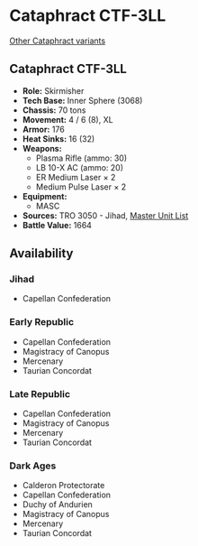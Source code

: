 # Cataphract CTF-3LL

[Other Cataphract variants](../cataphract.md)

## Cataphract CTF-3LL
- **Role:** Skirmisher
- **Tech Base:** Inner Sphere (3068)
- **Chassis:** 70 tons
- **Movement:** 4 / 6 (8), XL
- **Armor:** 176
- **Heat Sinks:** 16 (32)
- **Weapons:**
  - Plasma Rifle (ammo: 30)
  - LB 10-X AC (ammo: 20)
  - ER Medium Laser × 2
  - Medium Pulse Laser × 2
- **Equipment:**
  - MASC
- **Sources:** TRO 3050 - Jihad, [Master Unit List](http://masterunitlist.info/Unit/Details/471/cataphract-ctf-3ll)
- **Battle Value:** 1664

## Availability

### Jihad
- Capellan Confederation

### Early Republic
- Capellan Confederation
- Magistracy of Canopus
- Mercenary
- Taurian Concordat

### Late Republic
- Capellan Confederation
- Magistracy of Canopus
- Mercenary
- Taurian Concordat

### Dark Ages
- Calderon Protectorate
- Capellan Confederation
- Duchy of Andurien
- Magistracy of Canopus
- Mercenary
- Taurian Concordat

